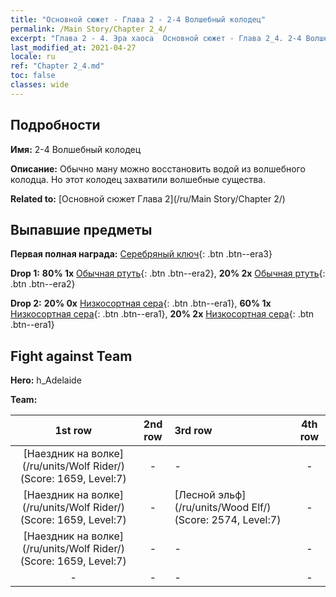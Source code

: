 ```yaml
---
title: "Основной сюжет - Глава 2 - 2-4 Волшебный колодец"
permalink: /Main Story/Chapter 2_4/
excerpt: "Глава 2 - 4. Эра хаоса  Основной сюжет - Глава 2_4. 2-4 Волшебный колодец"
last_modified_at: 2021-04-27
locale: ru
ref: "Chapter 2_4.md"
toc: false
classes: wide
---
```


## Подробности

 **Имя:** 2-4 Волшебный колодец

 **Описание:** Обычно ману можно восстановить водой из волшебного колодца. Но этот колодец захватили волшебные существа.

 **Related to:** [Основной сюжет Глава 2](/ru/Main Story/Chapter 2/)

## Выпавшие предметы

 **Первая полная награда:** [Серебряный ключ](/ItemsRU/con_693/){: .btn .btn--era3}

 **Drop 1:** **80% 1x** [Обычная ртуть](/ItemsRU/mat_8/){: .btn .btn--era2}, **20% 2x** [Обычная ртуть](/ItemsRU/mat_8/){: .btn .btn--era2}

 **Drop 2:** **20% 0x** [Низкосортная сера](/ItemsRU/mat_3/){: .btn .btn--era1}, **60% 1x** [Низкосортная сера](/ItemsRU/mat_3/){: .btn .btn--era1}, **20% 2x** [Низкосортная сера](/ItemsRU/mat_3/){: .btn .btn--era1}


## Fight against Team
 **Hero:** h_Adelaide

 **Team:**


  | 1st row | 2nd row | 3rd row | 4th row |
  |:----:|:----:|:----|:----:|
  | [Наездник на волке](/ru/units/Wolf Rider/) (Score: 1659, Level:7)  | - | - | - |
  | [Наездник на волке](/ru/units/Wolf Rider/) (Score: 1659, Level:7)  | - | [Лесной эльф](/ru/units/Wood Elf/) (Score: 2574, Level:7)  | - |
  | [Наездник на волке](/ru/units/Wolf Rider/) (Score: 1659, Level:7)  | - | - | - |
  | - | - | - | - |


